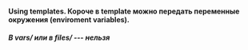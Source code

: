 #### Using templates. Короче в template можно передать переменные окружения (enviroment variables). 
##### В vars/ или в files/  --- нельзя
